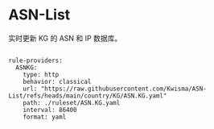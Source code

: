 
# ASN-List

实时更新 KG 的 ASN 和 IP 数据库。

<pre><code class="language-javascript">
rule-providers:
  ASNKG:
    type: http
    behavior: classical
    url: "https://raw.githubusercontent.com/Kwisma/ASN-List/refs/heads/main/country/KG/ASN.KG.yaml"
    path: ./ruleset/ASN.KG.yaml
    interval: 86400
    format: yaml
</code></pre>